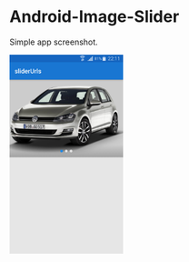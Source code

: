 # Android-Image-Slider

Simple app screenshot.

<a target='_blank'><img class='header-img' width=200px height=350px src='https://raw.githubusercontent.com/MtsRovari/Android-Image-Slider/master/app/src/main/res/drawable/slider_photo.png' /></a>

